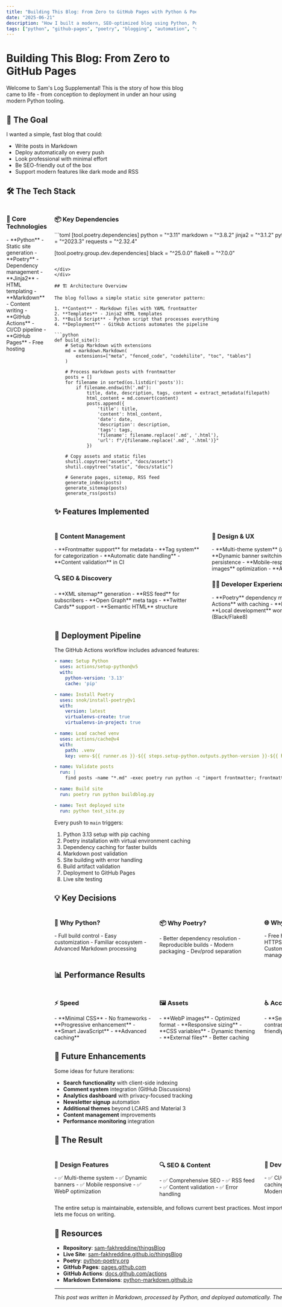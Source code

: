 ```yaml
---
title: "Building This Blog: From Zero to GitHub Pages with Python & Poetry"
date: "2025-06-21"
description: "How I built a modern, SEO-optimized blog using Python, Poetry, GitHub Actions, and GitHub Pages - complete with dark mode, theme switching, and RSS feeds."
tags: ["python", "github-pages", "poetry", "blogging", "automation", "seo", "dark-mode"]
---
```


# Building This Blog: From Zero to GitHub Pages

Welcome to Sam's Log Supplemental! This is the story of how this blog came to life - from conception to deployment in under an hour using modern Python tooling.

## 🎯 The Goal

I wanted a simple, fast blog that could:

- Write posts in Markdown
- Deploy automatically on every push
- Look professional with minimal effort
- Be SEO-friendly out of the box
- Support modern features like dark mode and RSS

## 🛠️ The Tech Stack

<div style="display: grid; grid-template-columns: 1fr 1fr; gap: 20px; margin: 20px 0;">
<div>

<h3>🔧 Core Technologies</h3>
- **Python** - Static site generation
- **Poetry** - Dependency management
- **Jinja2** - HTML templating
- **Markdown** - Content writing
- **GitHub Actions** - CI/CD pipeline
- **GitHub Pages** - Free hosting

</div>
<div>

<h3>📦 Key Dependencies</h3>
```toml
[tool.poetry.dependencies]
python = "^3.11"
markdown = "^3.8.2"
jinja2 = "^3.1.2"
python-frontmatter = "^1.0.1"
pytz = "^2023.3"
requests = "^2.32.4"

[tool.poetry.group.dev.dependencies]
black = "^25.0.0"
flake8 = "^7.0.0"
```

</div>
</div>

## 🏗️ Architecture Overview

The blog follows a simple static site generator pattern:

1. **Content** - Markdown files with YAML frontmatter
2. **Templates** - Jinja2 HTML templates
3. **Build Script** - Python script that processes everything
4. **Deployment** - GitHub Actions automates the pipeline

```python
def build_site():
    # Setup Markdown with extensions
    md = markdown.Markdown(
        extensions=["meta", "fenced_code", "codehilite", "toc", "tables"]
    )
    
    # Process markdown posts with frontmatter
    posts = []
    for filename in sorted(os.listdir('posts')):
        if filename.endswith('.md'):
            title, date, description, tags, content = extract_metadata(filepath)
            html_content = md.convert(content)
            posts.append({
                'title': title,
                'content': html_content,
                'date': date,
                'description': description,
                'tags': tags,
                'filename': filename.replace('.md', '.html'),
                'url': f"/{filename.replace('.md', '.html')}"
            })
    
    # Copy assets and static files
    shutil.copytree("assets", "docs/assets")
    shutil.copytree("static", "docs/static")
    
    # Generate pages, sitemap, RSS feed
    generate_index(posts)
    generate_sitemap(posts)
    generate_rss(posts)
```

## ✨ Features Implemented

<div style="display: grid; grid-template-columns: 1fr 1fr; gap: 20px; margin: 20px 0;">
<div>

<h3>📝 Content Management</h3>
- **Frontmatter support** for metadata
- **Tag system** for categorization
- **Automatic date handling**
- **Content validation** in CI

<h3>🔍 SEO & Discovery</h3>
- **XML sitemap** generation
- **RSS feed** for subscribers
- **Open Graph** meta tags
- **Twitter Cards** support
- **Semantic HTML** structure

</div>
<div>

<h3>🎨 Design & UX</h3>
- **Multi-theme system** (auto/light/dark/LCARS)
- **Dynamic banner switching**
- **Local storage** persistence
- **Mobile-responsive** design
- **WebP images** optimization
- **Accessible** markup

<h3>👨‍💻 Developer Experience</h3>
- **Poetry** dependency management
- **GitHub Actions** with caching
- **Error handling** & validation
- **Local development** workflow
- **Code formatting** (Black/Flake8)

</div>
</div>

## 🚀 Deployment Pipeline

The GitHub Actions workflow includes advanced features:

```yaml
- name: Setup Python
  uses: actions/setup-python@v5
  with:
    python-version: '3.13'
    cache: 'pip'

- name: Install Poetry
  uses: snok/install-poetry@v1
  with:
    version: latest
    virtualenvs-create: true
    virtualenvs-in-project: true

- name: Load cached venv
  uses: actions/cache@v4
  with:
    path: .venv
    key: venv-${{ runner.os }}-${{ steps.setup-python.outputs.python-version }}-${{ hashFiles('**/poetry.lock') }}

- name: Validate posts
  run: |
    find posts -name "*.md" -exec poetry run python -c "import frontmatter; frontmatter.load(open('{}'))" \;

- name: Build site
  run: poetry run python buildblog.py

- name: Test deployed site
  run: python test_site.py
```

Every push to `main` triggers:

1. Python 3.13 setup with pip caching
2. Poetry installation with virtual environment caching
3. Dependency caching for faster builds
4. Markdown post validation
5. Site building with error handling
6. Build artifact validation
7. Deployment to GitHub Pages
8. Live site testing

## 💡 Key Decisions

<div style="display: grid; grid-template-columns: 1fr 1fr 1fr; gap: 20px; margin: 20px 0;">
<div>

<h3>🐍 Why Python?</h3>
- Full build control
- Easy customization
- Familiar ecosystem
- Advanced Markdown processing

</div>
<div>

<h3>📦 Why Poetry?</h3>
- Better dependency resolution
- Reproducible builds
- Modern packaging
- Dev/prod separation

</div>
<div>

<h3>🌐 Why GitHub Pages?</h3>
- Free hosting
- Automatic HTTPS/CDN
- Actions integration
- Custom domains
- Artifact management

</div>
</div>

## 📊 Performance Results

<div style="display: grid; grid-template-columns: 1fr 1fr 1fr; gap: 20px; margin: 20px 0;">
<div>

<h3>⚡ Speed</h3>
- **Minimal CSS** - No frameworks
- **Progressive enhancement**
- **Smart JavaScript**
- **Advanced caching**

</div>
<div>

<h3>🖼️ Assets</h3>
- **WebP images** - Optimized format
- **Responsive sizing**
- **CSS variables** - Dynamic theming
- **External files** - Better caching

</div>
<div>

<h3>♿ Accessibility</h3>
- **Semantic HTML5**
- **Proper contrast**
- **Screen reader friendly**
- **Keyboard navigation**

</div>
</div>

## 🔮 Future Enhancements

Some ideas for future iterations:

- **Search functionality** with client-side indexing
- **Comment system** integration (GitHub Discussions)
- **Analytics dashboard** with privacy-focused tracking
- **Newsletter signup** automation
- **Additional themes** beyond LCARS and Material 3
- **Content management** improvements
- **Performance monitoring** integration

## 🎉 The Result

<div style="display: grid; grid-template-columns: 1fr 1fr 1fr; gap: 20px; margin: 20px 0;">
<div>

<h3>🎨 Design Features</h3>
- ✅ Multi-theme system
- ✅ Dynamic banners
- ✅ Mobile responsive
- ✅ WebP optimization

</div>
<div>

<h3>🔍 SEO & Content</h3>
- ✅ Comprehensive SEO
- ✅ RSS feed
- ✅ Content validation
- ✅ Error handling

</div>
<div>

<h3>🚀 DevOps</h3>
- ✅ CI/CD pipeline
- ✅ Advanced caching
- ✅ Live site testing
- ✅ Modern tooling

</div>
</div>

The entire setup is maintainable, extensible, and follows current best practices. Most importantly, it gets out of the way and lets me focus on writing.

## 🔗 Resources

- **Repository**: [sam-fakhreddine/thingsBlog](https://github.com/sam-fakhreddine/thingsBlog)
- **Live Site**: [sam-fakhreddine.github.io/thingsBlog](https://sam-fakhreddine.github.io/thingsBlog)
- **Poetry**: [python-poetry.org](https://python-poetry.org)
- **GitHub Pages**: [pages.github.com](https://pages.github.com)
- **GitHub Actions**: [docs.github.com/actions](https://docs.github.com/actions)
- **Markdown Extensions**: [python-markdown.github.io](https://python-markdown.github.io)

---

*This post was written in Markdown, processed by Python, and deployed automatically. The future is pretty cool.* ✨
